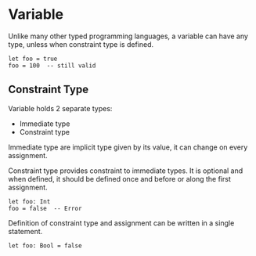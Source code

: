 # Variable

Unlike many other typed programming languages, a variable can have any type, unless when constraint type is defined.

```stick
let foo = true
foo = 100  -- still valid
```

## Constraint Type

Variable holds 2 separate types:

- Immediate type
- Constraint type

Immediate type are implicit type given by its value, it can change on every assignment.

Constraint type provides constraint to immediate types. It is optional and when defined, it should be defined once and before or along the first assignment.

```stick
let foo: Int
foo = false  -- Error
```

Definition of constraint type and assignment can be written in a single statement.

```stick
let foo: Bool = false
```
